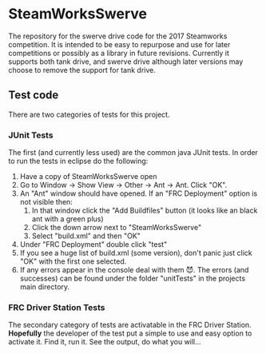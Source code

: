 # SteamWorksSwerve
The repository for the swerve drive code for the 2017 Steamworks competition. It is intended to be easy to repurpose and use for later competitions or possibly as a library in future revisions. Currently it supports both tank drive, and swerve drive although later versions may choose to remove the support for tank drive.

## Test code

There are two categories of tests for this project.

### JUnit Tests
The first (and currently less used) are the common java JUnit tests. In order to run the tests in eclipse do the following:

1. Have a copy of SteamWorksSwerve open
2. Go to Window -> Show View -> Other -> Ant -> Ant. Click "OK".
3. An "Ant" window should have opened. If an "FRC Deployment" option is not visible then:
    1. In that window click the "Add Buildfiles" button (it looks like an black ant with a green plus)
    2. Click the down arrow next to "SteamWorksSwerve"
    3. Select "build.xml" and then "OK"
4. Under "FRC Deployment" double click "test"
5. If you see a huge list of build.xml (some version), don't panic just click "OK" with the first one selected.
6. If any errors appear in the console deal with them :smiling_imp:. The errors (and successes) can be found under the folder "unitTests" in the projects main directory.

### FRC Driver Station Tests
The secondary category of tests are activatable in the FRC Driver Station. **Hopefully** the developer of the test put a simple to use and easy option to activate it. Find it, run it. See the output, do what you will...
